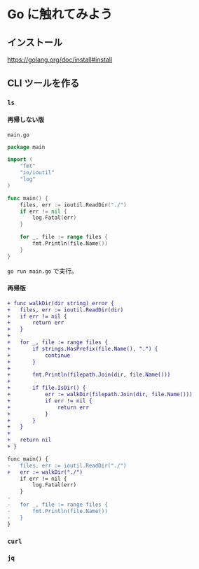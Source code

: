 # Go に触れてみよう

## インストール

https://golang.org/doc/install#install


## CLI ツールを作る

### `ls`

#### 再帰しない版

`main.go`

```go
package main

import (
	"fmt"
	"io/ioutil"
	"log"
)

func main() {
	files, err := ioutil.ReadDir("./")
	if err != nil {
		log.Fatal(err)
	}

	for _, file := range files {
		fmt.Println(file.Name())
	}
}
```

`go run main.go` で実行。


#### 再帰版

```diff
+ func walkDir(dir string) error {
+ 	files, err := ioutil.ReadDir(dir)
+ 	if err != nil {
+ 		return err
+ 	}
+ 
+ 	for _, file := range files {
+ 		if strings.HasPrefix(file.Name(), ".") {
+ 			continue
+ 		}
+ 
+ 		fmt.Println(filepath.Join(dir, file.Name()))
+ 
+ 		if file.IsDir() {
+ 			err := walkDir(filepath.Join(dir, file.Name()))
+ 			if err != nil {
+ 				return err
+ 			}
+ 		}
+ 	}
+ 
+ 	return nil
+ }

func main() {
- 	files, err := ioutil.ReadDir("./")
+ 	err := walkDir("./")
	if err != nil {
		log.Fatal(err)
	}
- 
- 	for _, file := range files {
- 		fmt.Println(file.Name())
- 	}
}
```



### `curl`

### `jq`
